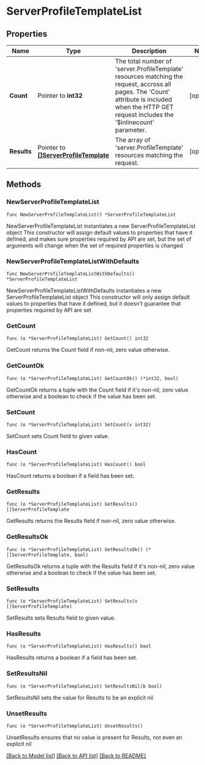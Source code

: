 # ServerProfileTemplateList

## Properties

Name | Type | Description | Notes
------------ | ------------- | ------------- | -------------
**Count** | Pointer to **int32** | The total number of &#39;server.ProfileTemplate&#39; resources matching the request, accross all pages. The &#39;Count&#39; attribute is included when the HTTP GET request includes the &#39;$inlinecount&#39; parameter. | [optional] 
**Results** | Pointer to [**[]ServerProfileTemplate**](ServerProfileTemplate.md) | The array of &#39;server.ProfileTemplate&#39; resources matching the request. | [optional] 

## Methods

### NewServerProfileTemplateList

`func NewServerProfileTemplateList() *ServerProfileTemplateList`

NewServerProfileTemplateList instantiates a new ServerProfileTemplateList object
This constructor will assign default values to properties that have it defined,
and makes sure properties required by API are set, but the set of arguments
will change when the set of required properties is changed

### NewServerProfileTemplateListWithDefaults

`func NewServerProfileTemplateListWithDefaults() *ServerProfileTemplateList`

NewServerProfileTemplateListWithDefaults instantiates a new ServerProfileTemplateList object
This constructor will only assign default values to properties that have it defined,
but it doesn't guarantee that properties required by API are set

### GetCount

`func (o *ServerProfileTemplateList) GetCount() int32`

GetCount returns the Count field if non-nil, zero value otherwise.

### GetCountOk

`func (o *ServerProfileTemplateList) GetCountOk() (*int32, bool)`

GetCountOk returns a tuple with the Count field if it's non-nil, zero value otherwise
and a boolean to check if the value has been set.

### SetCount

`func (o *ServerProfileTemplateList) SetCount(v int32)`

SetCount sets Count field to given value.

### HasCount

`func (o *ServerProfileTemplateList) HasCount() bool`

HasCount returns a boolean if a field has been set.

### GetResults

`func (o *ServerProfileTemplateList) GetResults() []ServerProfileTemplate`

GetResults returns the Results field if non-nil, zero value otherwise.

### GetResultsOk

`func (o *ServerProfileTemplateList) GetResultsOk() (*[]ServerProfileTemplate, bool)`

GetResultsOk returns a tuple with the Results field if it's non-nil, zero value otherwise
and a boolean to check if the value has been set.

### SetResults

`func (o *ServerProfileTemplateList) SetResults(v []ServerProfileTemplate)`

SetResults sets Results field to given value.

### HasResults

`func (o *ServerProfileTemplateList) HasResults() bool`

HasResults returns a boolean if a field has been set.

### SetResultsNil

`func (o *ServerProfileTemplateList) SetResultsNil(b bool)`

 SetResultsNil sets the value for Results to be an explicit nil

### UnsetResults
`func (o *ServerProfileTemplateList) UnsetResults()`

UnsetResults ensures that no value is present for Results, not even an explicit nil

[[Back to Model list]](../README.md#documentation-for-models) [[Back to API list]](../README.md#documentation-for-api-endpoints) [[Back to README]](../README.md)


